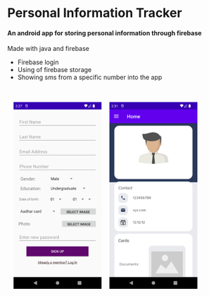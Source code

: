 <h1>Personal Information Tracker</h1>
<h4>An android app for storing personal information through firebase</h4>

Made with java and firebase

<p>
  <ul>
    <li>Firebase login</li>
    <li>Using of firebase storage</li>
    <li>Showing sms from a specific number into the app</li>
</ul>

</br></br>&emsp;<img src="https://github.com/muhibbin-munna/Personal-Info/blob/master/ss/1.png?raw=true" width="200">&emsp; <img src="https://github.com/muhibbin-munna/Personal-Info/blob/master/ss/2.png?raw=true" width="200">
</p>
